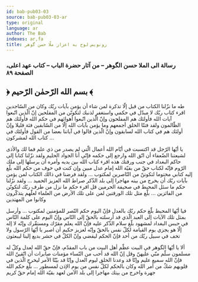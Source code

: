 ```yaml
---
id: bab-pub03-03
source: bab-pub03-03-ar
type: original
language: ar
author: The Bab
indexes: ar,fa
title: رونويس لوح به اعزاز ملّا حسن گوهر
---
```

### رسالة الى الملا حسن الگوهر – من آثار حضرة الباب – كتاب عهد اعلى، الصفحة ۸۹

## ﴿ بسم الله الرّحمٰن الرّحيم ﴾

طه ما نزّلنا الكتاب من قبل إلّا تذكرة لمن شاء أن يؤمن بآيات ربّك وكان من السّاجدين اقرء كتاب ربّك لا مبدّل في حكمي واستغفر لذنبك لتكونّن من المفلحين إنّ الّذين اتّبعوا آيات الله فأولئك هم المفلحون وإنّ الّذين اتّبعوا أهوائهم في حكم الله فأولئك هم الظّالمون ولقد فتنّا الخلق أجمعهم وما يؤمن بآيات الله إلّا من السّابقين فئة قليلا وإنّ أولئك هم في كتاب الله لسابقون وإنّ الّذين قالوا في آياتنا بعضا من القول فأولئك في كتاب الله لمشركون ...

يا أيّها الرّجل قد اكتسبت في أيّام الله أعمال الّتي لم يصدر من ذي علم فما لك والأذى لشيعتنا الضّعفاء أن اتّق الله وارجع إلى حكمه فإنّي أنا الجواد الحليم ولقد نزّلنا كتابا إلى حاكم البغداد في جنب ورقتك هذه اقرء كتاب الله بين يديه وأمره أن يرسلها إلى ملك الرّوم فإنّه لكتاب حقّ من بقيّة ‌الله إمام عدل مبين وإن كنت في خوف من حكم الله بلّغ إليه كتابي مختوما لتكوننّ من النّاصرين لمكتوب ... ولقد فرضنا في ذالك الكتاب لمن يؤمن بآيات ربّك أن يخرج من بيته مهاجرا إلى بلد الذّكر صراط الله العزيز الحميد ... ولقد نزّلنا حكم ما سئل المحيط في صحيفة الحرمين قل اقرء حكم ما نزل من طرف ربّك لتكونّن من الفائزين ... بلّغ مثل تلك الورقتين لمن على تلك الأرض من العلماء لعلّهم يتذكّرون وكانوا من المهتدين

فيا أيّها المحيط بلّغ حكم ربّك بالعدل فإنّ اليوم حكم النّصر للمؤمنين لمكتوب ... وأرسل بمثل تلك الآيات إلى العبد الّذي قد أرسلته بالحقّ إلى النّاس وإنّ اليوم على كلمة‌ النّاس في حبس البغداد لمشهود بلّغ سلام الذّكر عليه فإنّ الله يعلم مقرّك ومستقّرك وإنّه لا إله إلّا هو يجزي يوم القيامة ‌لكلّ نفس بالحقّ وإنّه لعزيز حكيم أن اصبر يا أيّها الرّسول ولا تخف في سبيل ربّك من أحد فإنّ الحكم ليقضي وإنّ الكلّ في حشر بديع إلينا ليبعثون

ألا يا أيّها الگوهر في البيت عظّم أهل البيت من باب المقدّم، فإنّ حقّ الله لعدل وكلّ له مسلمون سلّم منّي عليهنّ وقل إنّ الله قد أحب من النّساء مؤمنات صابرات أن اتّقينّ الله فإنّ الله سميع عليم وإنّا قد وعدنا الخلق ليوم العدل وإنّا قد بيّنّا الأمر ليخرج الّذين في قلوبهم شكّ من أمر الله وكان بالحكم لكلّ نفس من يوم الإذن لمسطور ... بلّغ حكم الله جهرة واخرج من بيتك مهاجرا إلى بلد الآمن لعهد بقيّة‌ الله إمام حقّ كريم